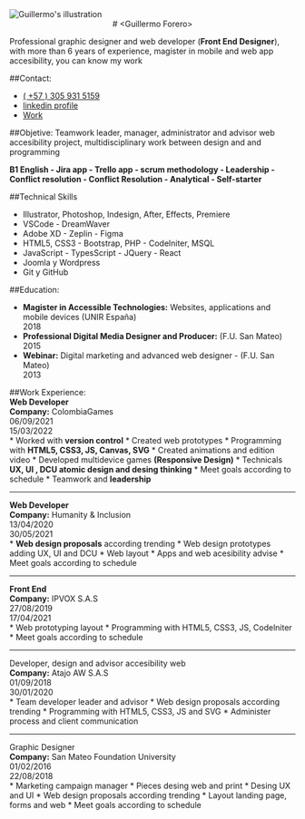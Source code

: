 <div markdown='1' class='dis-g-2-800 wid-80w mar-a gap-c-4'>
<div markdown='1'>
<div class='tex-a-c'>
<img src='https://accesibleweb.com/img/yo-mini.png' alt='Guillermo&apos;s illustration'>
</div>
<center>
# &lt;Guillermo Forero&gt;
</center>

Professional graphic designer and web developer (**Front End Designer**),
with more than 6 years of experience, magister in mobile and web app accesibility, you can know my work

##Contact:
*  [( +57 ) 305 931 5159](https://api.whatsapp.com/send?phone=573059315159 "send message")
*  [linkedin profile](https://accesibleweb.com "linkedin profile")
*  [Work](https://accesibleweb.com/portafolio#guillermo "Guillermo's Portafolio")

##Objetive:
Teamwork leader, manager, administrator and advisor web accesibility project, multidisciplinary work between design and and programming

**B1 English - Jira app - Trello app - scrum methodology - Leadership - Conflict resolution - Conflict Resolution - Analytical - Self-starter**

##Technical Skills

* Illustrator, Photoshop, Indesign, After, Effects, Premiere
* VSCode - DreamWaver
* Adobe XD - Zeplin - Figma
* HTML5, CSS3 - Bootstrap, PHP - Codelniter, MSQL
* JavaScript - TypesScript - JQuery - React
* Joomla y Wordpress
* Git y GitHub

##Education:
- **Magister in Accessible Technologies:**
Websites, applications and mobile devices (UNIR España) <div class="fechas">2018</div>
- **Professional Digital Media Designer and Producer:** (F.U. San Mateo) <div class="fechas">2015</div>
- **Webinar:** Digital marketing and advanced web designer - (F.U. San Mateo) <div class="fechas">2013</div>
</div>
<div markdown='1'>
##Work Experience:

<div class='dis-g-2'>
<div>
<div class='fon-s-1d2 col-r fon-w-b'><strong>Web Developer</strong></div>
<div><strong>Company:</strong> ColombiaGames</div>
</div>
<div>
<div class="fechas">
<div>06/09/2021</div>
<div>15/03/2022</div>
</div>
</div>
</div>
* Worked with <strong>version control</strong>
* Created web prototypes
* Programming with  <strong>HTML5, CSS3, JS, Canvas, SVG</strong>
* Created animations and edition video
* Developed multidevice games <strong>(Responsive Design)</strong>
* Technicals <strong>UX, UI , DCU atomic design and desing thinking</strong>
* Meet goals according to schedule
* Teamwork and <strong>leadership</strong>
<hr>
<div class='dis-g-2'>
<div>
<div class='fon-s-1d2 col-b fon-w-b'><strong>Web Developer</strong></div>
<div><strong>Company:</strong> Humanity & Inclusion</div>
</div>
<div>
<div class="fechas">
<div>13/04/2020</div>
<div>30/05/2021</div>
</div>
</div>
</div>
* <strong>Web design proposals</strong> according trending
* Web design prototypes adding UX, UI and DCU
* Web layout
* Apps and web acesibility advise
* Meet goals according to schedule
<hr>
<div class='dis-g-2'>
<div>
<div class='fon-s-1d2 col-p fon-w-b'><strong>Front End</strong></div>
<div><strong>Company:</strong> IPVOX S.A.S</div>
</div>
<div>
<div class="fechas">
<div>27/08/2019</div>
<div>17/04/2021</div>
</div>
</div>
</div>
* Web prototyping layout
* Programming with HTML5, CSS3, JS, Codelniter
* Meet goals according to schedule
<hr>
<div class='dis-g-2'>
<div>
<div class='fon-s-1d2 col-yg fon-w-b'>Developer, design and advisor accesibility web</div>
<div><strong>Company:</strong> Atajo AW S.A.S</div>
</div>
<div>
<div class="fechas">
<div>01/09/2018</div>
<div>30/01/2020</div>
</div>
</div>
</div>
* Team developer leader and advisor
* Web design proposals according trending
* Programming with HTML5, CSS3, JS and SVG
* Administer process and client communication
<hr>
<div class='dis-g-2'>
<div>
<div class='fon-s-1d2 col-rr fon-w-b'>Graphic Designer</div>
<div><strong>Company:</strong> San Mateo Foundation University</div>
</div>
<div>
<div class="fechas">
<div>01/02/2016</div>
<div>22/08/2018</div>
</div>
</div>
</div>
* Marketing campaign manager
* Pieces desing web and print
* Desing UX and UI
* Web design proposals according trending
* Layout landing page, forms and web
* Meet goals according to schedule
</div>
</div>